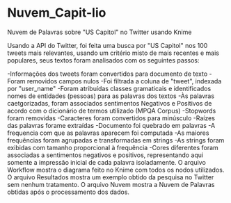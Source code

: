 # Nuvem_Capit-lio
Nuvem de Palavras sobre "US Capitol" no Twitter usando Knime  

Usando a API do Twitter, foi feita uma busca por "US Capitol" nos 100 tweets mais relevantes, usando um critério misto de mais recentes e mais populares, seus textos foram analisados com os seguintes passos:

-Informações dos tweets foram convertidos para documento de texto
  -Foram removidos campos nulos
  -Foi filtrada a coluna de "tweet", indexada por "user_name"
  -Foram atribuídas classes gramaticais e identificados nomes de entidades (pessoas) para as palavras dos textos
  -Às palavras caetgorizadas, foram associados sentimentos Negativos e Positivos de acordo com o dicionário de termos utilizado (MPQA Corpus)
  -Stopwords foram removidas
  -Caracteres foram convertidos para minúsculo
  -Raízes das palavras forame extraídas
  -Documento foi quebrado em palavras
  -A frequencia com que as palavras aparecem foi computada
  -As maiores frequências foram agrupadas e transformadas em strings
  -As strings foram exibidas com tamanho proporcional à frequência
  -Cores diferentes foram associadas a sentimentos negativos e positivos, representando aqui somente a impressão inicial de cada palavra isoladamente.
O arquivo Workflow mostra o diagrama feito no Knime com todos os nodos utilizados. O arquivo Resultados mostra um exemplo obtido da pesquisa no Twitter sem nenhum tratamento. O arquivo Nuvem mostra a Nuvem de Palavras obtidas após o processamento dos dados.
